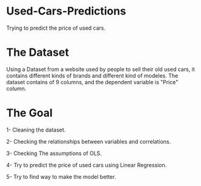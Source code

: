 # Used-Cars-Predictions
Trying to predict the price of used cars.

# The Dataset
Using a Dataset from a website used by people to sell their old used cars, it contains different kinds of brands and different kind of modeles.
The dataset contains of 9 columns, and the dependent variable is "Price" column.


# The Goal
1- Cleaning the dataset.

2- Checking the relationships between variables and correlations.

3- Checking The assumptions of OLS.

4- Try to predict the price of used cars using Linear Regression.

5- Try to find way to make the model better.
